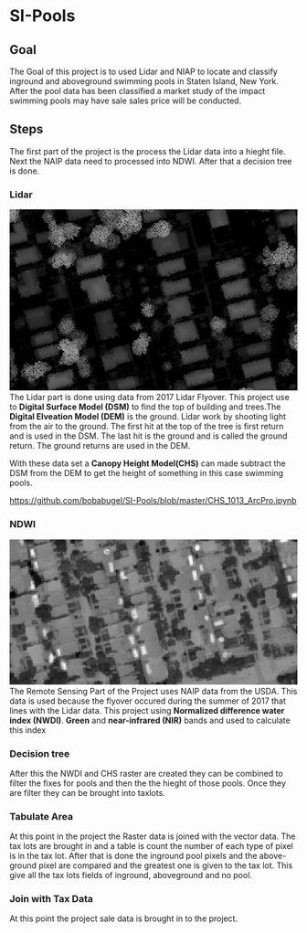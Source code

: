 # SI-Pools

## Goal
The Goal of this project is to used Lidar and NIAP to locate and classify inground and aboveground swimming pools in Staten Island, New York. After the pool data has been classified a market study of the impact swimming pools may have sale sales price will be conducted. 

## Steps 
The first part of the project is the process the Lidar data into a hieght file. Next the NAIP data need to processed into NDWI. After that a decision tree is done. 

### Lidar 
![lidar](https://github.com/bobabugel/SI-Pools/blob/master/img/Lidar.PNG)  
The Lidar part is done using data from 2017 Lidar Flyover. This project use to **Digital Surface Model (DSM)** to find the top of building and trees.The **Digital Elveation Model (DEM)** is the ground. Lidar work by shooting light from the air to the ground. The first hit at the top of the tree is first return and is used in the DSM. The last hit is the ground and is called the ground return. The ground returns are used in the DEM.    

With these data set a **Canopy Height Model(CHS)** can made subtract the DSM from the DEM to get the height of something in this case swimming pools.  

https://github.com/bobabugel/SI-Pools/blob/master/CHS_1013_ArcPro.ipynb

### NDWI 
![NDWI](https://github.com/bobabugel/SI-Pools/blob/master/img/NDWI.PNG)
The Remote Sensing Part of the Project uses NAIP data from the USDA. This data is used because the flyover occured during the summer of 2017 that lines with the Lidar data. This project using **Normalized difference water index (NWDI)**. **Green** and **near-infrared (NIR)** bands and used to calculate this index 

### Decision tree
After this the NWDI and CHS raster are created they can be combined to filter the fixes for pools and then the the hieght of those pools. Once they are filter they can be brought into taxlots. 

### Tabulate Area 
At this point in the project the Raster data is joined with the vector data. The tax lots are brought in and a table is count the number of each type of pixel is in the tax lot. After that is done the inground pool pixels and the above-ground pixel are compared and the greatest one is given to the tax lot. This give all the tax lots fields of inground, aboveground and no pool. 

### Join with Tax Data 
At this point the project sale data is brought in to the project. 
